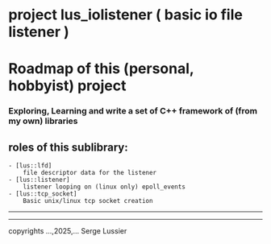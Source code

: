 
# project lus_iolistener ( basic io file listener )

# Roadmap of this (personal, hobbyist) project

### Exploring, Learning and write a set of C++ framework of (from my own) libraries

## roles of this sublibrary:

    - [lus::lfd]
        file descriptor data for the listener
    - [lus::listener]
        listener looping on (linux only) epoll_events
    - [lus::tcp_socket]
        Basic unix/linux tcp socket creation
---
---
copyrights ...,2025,... Serge Lussier
